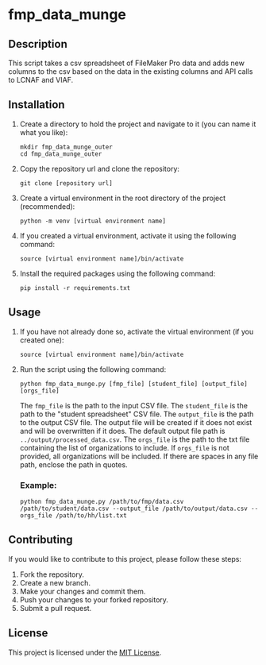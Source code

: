 # fmp_data_munge

## Description
This script takes a csv spreadsheet of FileMaker Pro data and adds new columns to the csv based on the data in the existing columns and API calls to LCNAF and VIAF.

## Installation
1. Create a directory to hold the project and navigate to it (you can name it what you like):
    ```shell
    mkdir fmp_data_munge_outer
    cd fmp_data_munge_outer
    ```
2. Copy the repository url and clone the repository:
    ```shell
    git clone [repository url]
    ```
3. Create a virtual environment in the root directory of the project (recommended):
    ```shell
    python -m venv [virtual environment name]
    ```
4. If you created a virtual environment, activate it using the following command:
    ```shell
    source [virtual environment name]/bin/activate
    ```
5. Install the required packages using the following command:
    ```shell
    pip install -r requirements.txt
    ```

## Usage
1. If you have not already done so, activate the virtual environment (if you created one):
    ```shell
    source [virtual environment name]/bin/activate
    ```
2. Run the script using the following command:
    ```shell
    python fmp_data_munge.py [fmp_file] [student_file] [output_file] [orgs_file]
    ```
    The `fmp_file` is the path to the input CSV file. The `student_file` is the path to the "student spreadsheet" CSV file. The `output_file` is the path to the output CSV file. The output file will be created if it does not exist and will be overwritten if it does. The default output file path is `../output/processed_data.csv`. The `orgs_file` is the path to the txt file containing the list of organizations to include. If `orgs_file` is not provided, all organizations will be included. If there are spaces in any file path, enclose the path in quotes.

    ### Example:
    ```shell
    python fmp_data_munge.py /path/to/fmp/data.csv /path/to/student/data.csv --output_file /path/to/output/data.csv --orgs_file /path/to/hh/list.txt
    ```

## Contributing
If you would like to contribute to this project, please follow these steps:
1. Fork the repository.
2. Create a new branch.
3. Make your changes and commit them.
4. Push your changes to your forked repository.
5. Submit a pull request.

## License
This project is licensed under the [MIT License](LICENSE).
